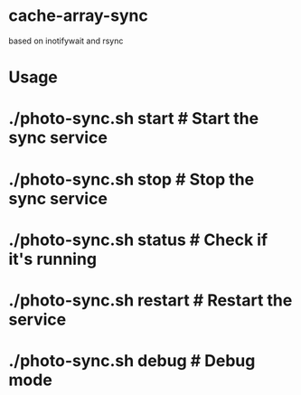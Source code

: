 # cache-array-sync
based on inotifywait and rsync

# Usage 
# ./photo-sync.sh start    # Start the sync service
# ./photo-sync.sh stop     # Stop the sync service
# ./photo-sync.sh status   # Check if it's running
# ./photo-sync.sh restart  # Restart the service
# ./photo-sync.sh debug    # Debug mode
